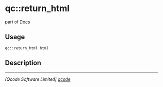 qc::return_html
===============

part of [Docs](.)

Usage
-----
`qc::return_html html`

Description
-----------


----------------------------------
*[Qcode Software Limited] [qcode]*

[qcode]: http://www.qcode.co.uk "Qcode Software"